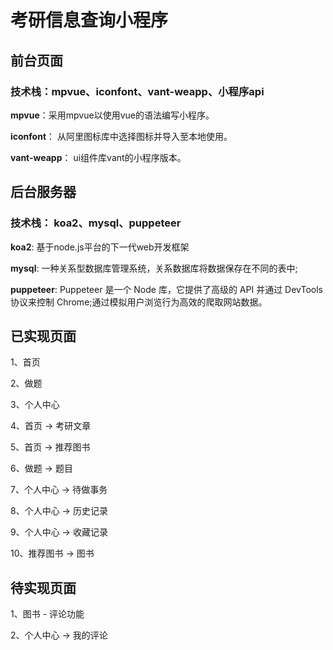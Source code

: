 # 考研信息查询小程序

## 前台页面

### 技术栈：mpvue、iconfont、vant-weapp、小程序api

**mpvue**：采用mpvue以使用vue的语法编写小程序。

**iconfont**： 从阿里图标库中选择图标并导入至本地使用。

**vant-weapp**： ui组件库vant的小程序版本。

## 后台服务器

### 技术栈： koa2、mysql、puppeteer

**koa2**: 基于node.js平台的下一代web开发框架

**mysql**: 一种关系型数据库管理系统，关系数据库将数据保存在不同的表中;

**puppeteer**: Puppeteer 是一个 Node 库，它提供了高级的 API 并通过 DevTools 协议来控制 Chrome;通过模拟用户浏览行为高效的爬取网站数据。

## 已实现页面

1、首页

2、做题

3、个人中心

4、首页 -> 考研文章

5、首页 -> 推荐图书

6、做题 -> 题目

7、个人中心 -> 待做事务

8、个人中心 -> 历史记录

9、个人中心 -> 收藏记录

10、推荐图书 -> 图书

## 待实现页面

1、图书 - 评论功能

2、个人中心 -> 我的评论
